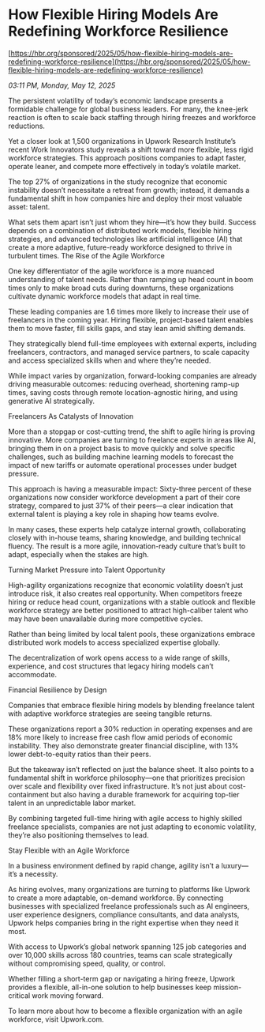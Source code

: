 # How Flexible Hiring Models Are Redefining Workforce Resilience

[https://hbr.org/sponsored/2025/05/how-flexible-hiring-models-are-redefining-workforce-resilience](https://hbr.org/sponsored/2025/05/how-flexible-hiring-models-are-redefining-workforce-resilience)

*03:11 PM, Monday, May 12, 2025*

The persistent volatility of today’s economic landscape presents a formidable challenge for global business leaders. For many, the knee-jerk reaction is often to scale back staffing through hiring freezes and workforce reductions.

Yet a closer look at 1,500 organizations in Upwork Research Institute’s recent Work Innovators study reveals a shift toward more flexible, less rigid workforce strategies. This approach positions companies to adapt faster, operate leaner, and compete more effectively in today’s volatile market.

The top 27% of organizations in the study recognize that economic instability doesn’t necessitate a retreat from growth; instead, it demands a fundamental shift in how companies hire and deploy their most valuable asset: talent.

What sets them apart isn’t just whom they hire—it’s how they build. Success depends on a combination of distributed work models, flexible hiring strategies, and advanced technologies like artificial intelligence (AI) that create a more adaptive, future-ready workforce designed to thrive in turbulent times.  The Rise of the Agile Workforce

One key differentiator of the agile workforce is a more nuanced understanding of talent needs. Rather than ramping up head count in boom times only to make broad cuts during downturns, these organizations cultivate dynamic workforce models that adapt in real time.

These leading companies are 1.6 times more likely to increase their use of freelancers in the coming year. Hiring flexible, project-based talent enables them to move faster, fill skills gaps, and stay lean amid shifting demands.

They strategically blend full-time employees with external experts, including freelancers, contractors, and managed service partners, to scale capacity and access specialized skills when and where they’re needed.

While impact varies by organization, forward-looking companies are already driving measurable outcomes: reducing overhead, shortening ramp-up times, saving costs through remote location-agnostic hiring, and using generative AI strategically.

Freelancers As Catalysts of Innovation

More than a stopgap or cost-cutting trend, the shift to agile hiring is proving innovative. More companies are turning to freelance experts in areas like AI, bringing them in on a project basis to move quickly and solve specific challenges, such as building machine learning models to forecast the impact of new tariffs or automate operational processes under budget pressure.

This approach is having a measurable impact: Sixty-three percent of these organizations now consider workforce development a part of their core strategy, compared to just 37% of their peers—a clear indication that external talent is playing a key role in shaping how teams evolve.

In many cases, these experts help catalyze internal growth, collaborating closely with in-house teams, sharing knowledge, and building technical fluency. The result is a more agile, innovation-ready culture that’s built to adapt, especially when the stakes are high.

Turning Market Pressure into Talent Opportunity

High-agility organizations recognize that economic volatility doesn’t just introduce risk, it also creates real opportunity. When competitors freeze hiring or reduce head count, organizations with a stable outlook and flexible workforce strategy are better positioned to attract high-caliber talent who may have been unavailable during more competitive cycles.

Rather than being limited by local talent pools, these organizations embrace distributed work models to access specialized expertise globally.

The decentralization of work opens access to a wide range of skills, experience, and cost structures that legacy hiring models can’t accommodate.

Financial Resilience by Design

Companies that embrace flexible hiring models by blending freelance talent with adaptive workforce strategies are seeing tangible returns.

These organizations report a 30% reduction in operating expenses and are 18% more likely to increase free cash flow amid periods of economic instability. They also demonstrate greater financial discipline, with 13% lower debt-to-equity ratios than their peers.

But the takeaway isn’t reflected on just the balance sheet. It also points to a fundamental shift in workforce philosophy—one that prioritizes precision over scale and flexibility over fixed infrastructure. It’s not just about cost-containment but also having a durable framework for acquiring top-tier talent in an unpredictable labor market.

By combining targeted full-time hiring with agile access to highly skilled freelance specialists, companies are not just adapting to economic volatility, they’re also positioning themselves to lead.

Stay Flexible with an Agile Workforce

In a business environment defined by rapid change, agility isn’t a luxury—it’s a necessity.

As hiring evolves, many organizations are turning to platforms like Upwork to create a more adaptable, on-demand workforce. By connecting businesses with specialized freelance professionals such as AI engineers, user experience designers, compliance consultants, and data analysts, Upwork helps companies bring in the right expertise when they need it most.

With access to Upwork’s global network spanning 125 job categories and over 10,000 skills across 180 countries, teams can scale strategically without compromising speed, quality, or control.

Whether filling a short-term gap or navigating a hiring freeze, Upwork provides a flexible, all-in-one solution to help businesses keep mission-critical work moving forward.

To learn more about how to become a flexible organization with an agile workforce, visit Upwork.com.

